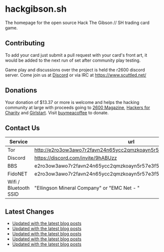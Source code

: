 # hackgibson.sh
The homepage for the open source Hack The Gibson // SH trading card game.


## Contributing

To add your card just submit a pull request with your card's front art, it would be added to the next run of set after community play testing.

Game play and discussions over the project is held the r2600 discord server. Come join us at [Discord](https://discord.com/invite/9hABUzz) or via IRC at https://www.scuttled.net/


## Donations

Your donation of $13.37 or more is welcome and helps the hacking community at large with proceeds going to [2600 Magazine](https://2600.com/), [Hackers for Charity](https://hackersforcharity.org) and [Girlstart](https://girlstart.org).  Visit [buymeacoffee](https://www.buymeacoffee.com/hackgibson.sh) to donate.


## Contact Us

Service | url
-|-
Tor | http://e2ro3ow3awo7r2favn24n65ycc2qmzkoayn5r57e3f56nvjwdcgg32ad.onion
Discord | https://discord.com/invite/9hABUzz
BBS | e2ro3ow3awo7r2favn24n65ycc2qmzkoayn5r57e3f56nvjwdcgg32ad.onion:23
FidoNET | e2ro3ow3awo7r2favn24n65ycc2qmzkoayn5r57e3f56nvjwdcgg32ad.onion:24554
Wifi / Bluetooth SSID | "Ellingson Mineral Company" or "EMC Net - <fidonet address>"

## Latest Changes
<!-- BLOG-POST-LIST:START -->
- [Updated with the latest blog posts](https://github.com/DFW2600/hackgibson.sh/commit/991030c8d789e21074291a81f66fb47c3f2a4c68)
- [Updated with the latest blog posts](https://github.com/DFW2600/hackgibson.sh/commit/c18f9906e9335bfefa61ee3ec7b3d4580411e59f)
- [Updated with the latest blog posts](https://github.com/DFW2600/hackgibson.sh/commit/baad9bfd1288332d18a9e57d5131a0538d6a64e8)
- [Updated with the latest blog posts](https://github.com/DFW2600/hackgibson.sh/commit/930567e7d29d01e275cf1c1477accf8c3abec7c0)
- [Updated with the latest blog posts](https://github.com/DFW2600/hackgibson.sh/commit/644052feeb57517a1cb4e5d6b20b7d01b113390e)
<!-- BLOG-POST-LIST:END -->
